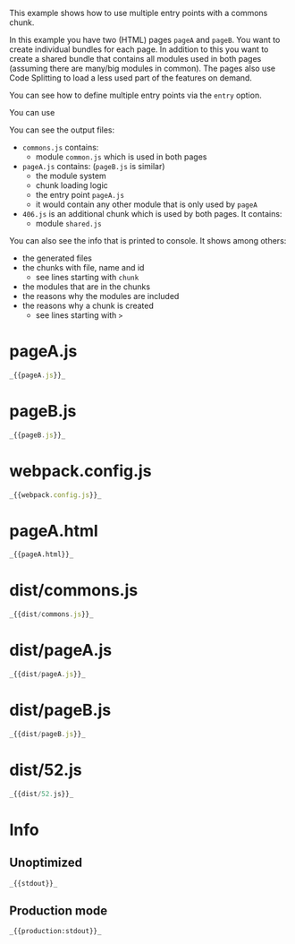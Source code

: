 This example shows how to use multiple entry points with a commons chunk.

In this example you have two (HTML) pages `pageA` and `pageB`. You want to create individual bundles for each page. In addition to this you want to create a shared bundle that contains all modules used in both pages (assuming there are many/big modules in common). The pages also use Code Splitting to load a less used part of the features on demand.

You can see how to define multiple entry points via the `entry` option.

You can use

You can see the output files:

- `commons.js` contains:
  - module `common.js` which is used in both pages
- `pageA.js` contains: (`pageB.js` is similar)
  - the module system
  - chunk loading logic
  - the entry point `pageA.js`
  - it would contain any other module that is only used by `pageA`
- `406.js` is an additional chunk which is used by both pages. It contains:
  - module `shared.js`

You can also see the info that is printed to console. It shows among others:

- the generated files
- the chunks with file, name and id
  - see lines starting with `chunk`
- the modules that are in the chunks
- the reasons why the modules are included
- the reasons why a chunk is created
  - see lines starting with `>`

# pageA.js

```javascript
_{{pageA.js}}_
```

# pageB.js

```javascript
_{{pageB.js}}_
```

# webpack.config.js

```javascript
_{{webpack.config.js}}_
```

# pageA.html

```html
_{{pageA.html}}_
```

# dist/commons.js

```javascript
_{{dist/commons.js}}_
```

# dist/pageA.js

```javascript
_{{dist/pageA.js}}_
```

# dist/pageB.js

```javascript
_{{dist/pageB.js}}_
```

# dist/52.js

```javascript
_{{dist/52.js}}_
```

# Info

## Unoptimized

```
_{{stdout}}_
```

## Production mode

```
_{{production:stdout}}_
```
